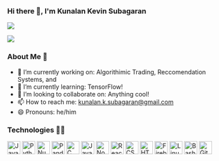 ### Hi there 👋, I'm Kunalan Kevin Subagaran

<!-- [![](https://img.shields.io/badge/🌐website-gray?&style=for-the-badge)](https://google.ca) -->
[![](https://img.shields.io/badge/linkedin-%230077B5.svg?&style=for-the-badge&logo=linkedin&logoColor=white)](https://www.linkedin.com/in/kevin-s-a76b741b0/)


<div>
<a href="">
  <img align="center" src="https://github-readme-stats.vercel.app/api?username=KnlnKS&count_private=true&hide=prs,contribs&show_icons=false&theme=vue&hide_border=true" />
</a>
</div>

### About Me 👦

- 🔭 I’m currently working on: Algorithimic Trading, Reccomendation Systems, and 
- 🌱 I’m currently learning: TensorFlow!
- 👯 I’m looking to collaborate on: Anything cool!
- 📫 How to reach me: kunalan.k.subagaran@gmail.com
- 😄 Pronouns: he/him


### Technologies 👨‍💻

<a href="https://www.java.com/en/"><img alt="Java" src='https://simpleicons.org/icons/java.svg' width='30'/></a>
<a href="https://www.python.org/"><img alt="Python" src='https://simpleicons.org/icons/python.svg' width='30'/></a>
<a href="https://numpy.org/"><img alt="NumPy" src='https://simpleicons.org/icons/numpy.svg' width='30'/></a>
<a href="https://pandas.pydata.org/"><img alt="Pandas" src='https://simpleicons.org/icons/pandas.svg' width='30'/></a>
<a href="https://en.wikipedia.org/wiki/C_(programming_language)"><img alt="C (programming language)" src='https://simpleicons.org/icons/c.svg' width='30'/></a>
<a href="https://en.wikipedia.org/wiki/JavaScript"><img alt="JavaScript" src='https://simpleicons.org/icons/javascript.svg' width='30'/></a>
<a href="https://nodejs.org/en/"><img alt="Node.js" src='https://simpleicons.org/icons/node-dot-js.svg' width='30'/></a>
<a href="https://reactjs.org/"><img alt="React" src='https://simpleicons.org/icons/react.svg' width='30'/></a>
<a href="https://en.wikipedia.org/wiki/CSS"><img alt="CSS" src='https://simpleicons.org/icons/css3.svg' width='30'/></a>
<a href="https://en.wikipedia.org/wiki/HTML5/"><img alt="HTML" src='https://simpleicons.org/icons/html5.svg' width='30'/></a>
<a href="https://firebase.google.com/"><img alt="Firebase" src='https://simpleicons.org/icons/firebase.svg' width='30'/></a>
<a href="https://www.linux.org/"><img alt="Linux" src='https://simpleicons.org/icons/linux.svg' width='30'/></a>
<a href="https://www.gnu.org/software/bash/"><img alt="Bash" src='https://simpleicons.org/icons/gnubash.svg' width='30'/></a>
<a href="https://git-scm.com/"><img alt="Git" src='https://simpleicons.org/icons/git.svg' width='30'/></a>
                               




<!--
**KnlnKS/KnlnKS** is a ✨ _special_ ✨ repository because its `README.md` (this file) appears on your GitHub profile.
-->
